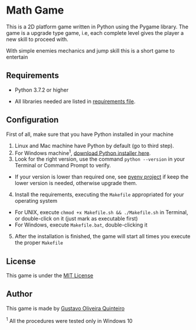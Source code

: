 # Math Game  
This is a 2D platform game written in Python using the Pygame library. The game is a upgrade type game, i.e, each complete level gives the player a new skill to proceed with.

With simple enemies mechanics and jump skill this is a short game to entertain    

## Requirements

  + Python 3.7.2 or higher

  + All libraries needed are listed in [requirements file](requirements.txt).


## Configuration

  First of all, make sure that you have Python installed in your machine

  1. Linux and Mac machine have Python by default (go to third step).
  2. For Windows machine<sup>1</sup>, [download Python installer here](https://www.python.org/downloads/).
  3. Look for the right version, use the command `python --version` in your Terminal or Command Prompt to verify.
  + If your version is lower than required one, see [pyenv project](https://github.com/pyenv/pyenv) if keep the lower version is needed, otherwise upgrade them.  

  4. Install the requirements, executing the ``` Makefile ``` appropriated for your operating system
  + For UNIX, execute ``` chmod +x Makefile.sh && ./Makefile.sh ``` in Terminal, or double-click on it (just mark as executable first)
  + For Windows, execute ``` Makefile.bat ```, double-clicking it  
  5. After the installation is finished, the game will start all times you execute the proper ``` Makefile ```

## License

  This game is under the [MIT License](LICENSE)

## Author

  This game is made by [Gustavo Oliveira Quinteiro](mailto:gustavooquinteiro@outlook.com)

<sup>1</sup> All the procedures were tested only in Windows 10 
